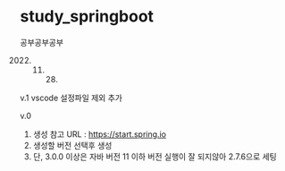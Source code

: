 # study_springboot
공부공부공부

2022. 11. 28.

v.1
vscode 설정파일 제외 추가

v.0
1. 생성 참고 URL : https://start.spring.io
2. 생성할 버전 선택후 생성
3. 단, 3.0.0 이상은 자바 버전 11 이하 버전 실행이 잘 되지않아 2.7.6으로 세팅
